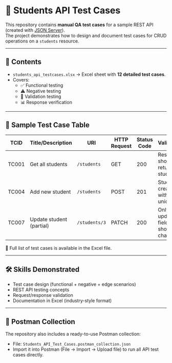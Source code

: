 # 🧪 Students API Test Cases

This repository contains **manual QA test cases** for a sample REST API (created with [JSON Server](https://github.com/typicode/json-server)).  
The project demonstrates how to design and document test cases for CRUD operations on a `students` resource.

---

## 📂 Contents
- `students_api_testcases.xlsx` → Excel sheet with **12 detailed test cases**.
- Covers:
  - ✅ Functional testing  
  - ⚠️ Negative testing  
  - 🔐 Validation testing  
  - 📊 Response verification  

---

## 📑 Sample Test Case Table

| TCID   | Title/Description     | URI           | HTTP Request | Status Code | Validation                          |
|--------|----------------------|---------------|--------------|-------------|-------------------------------------|
| TC001  | Get all students     | `/students`   | GET          | 200         | Response should return ≥ 1 student  |
| TC004  | Add new student      | `/students`   | POST         | 201         | Student created with unique ID      |
| TC007  | Update student (partial) | `/students/3` | PATCH        | 200         | Only updated field should change    |

📄 Full list of test cases is available in the Excel file.

---

## 🛠️ Skills Demonstrated
- Test case design (functional + negative + edge scenarios)  
- REST API testing concepts  
- Request/response validation  
- Documentation in Excel (industry-style format)  

---
## 🧰 Postman Collection
The repository also includes a ready-to-use Postman collection:

- File: `Students_API_Test_Cases.postman_collection.json`
- Import it into Postman (File → Import → Upload file) to run all API test cases directly.
